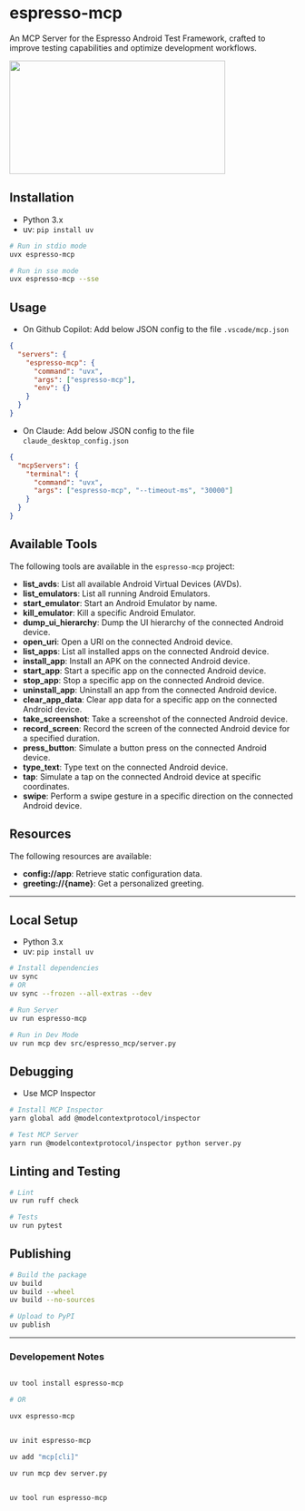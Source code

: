 # espresso-mcp

An MCP Server for the Espresso Android Test Framework, crafted to improve testing capabilities and optimize development workflows.

<a href="https://glama.ai/mcp/servers/@vs4vijay/espresso-mcp">
  <img width="380" height="200" src="https://glama.ai/mcp/servers/@vs4vijay/espresso-mcp/badge" />
</a>

## Installation

- Python 3.x
- uv: `pip install uv`

```bash
# Run in stdio mode
uvx espresso-mcp

# Run in sse mode
uvx espresso-mcp --sse
```

## Usage

- On Github Copilot: Add below JSON config to the file `.vscode/mcp.json`

```json
{
  "servers": {
    "espresso-mcp": {
      "command": "uvx",
      "args": ["espresso-mcp"],
      "env": {}
    }
  }
}
```

- On Claude: Add below JSON config to the file `claude_desktop_config.json`

```json
{
  "mcpServers": {
    "terminal": {
      "command": "uvx",
      "args": ["espresso-mcp", "--timeout-ms", "30000"]
    }
  }
}
```

## Available Tools

The following tools are available in the `espresso-mcp` project:

- **list_avds**: List all available Android Virtual Devices (AVDs).
- **list_emulators**: List all running Android Emulators.
- **start_emulator**: Start an Android Emulator by name.
- **kill_emulator**: Kill a specific Android Emulator.
- **dump_ui_hierarchy**: Dump the UI hierarchy of the connected Android device.
- **open_uri**: Open a URI on the connected Android device.
- **list_apps**: List all installed apps on the connected Android device.
- **install_app**: Install an APK on the connected Android device.
- **start_app**: Start a specific app on the connected Android device.
- **stop_app**: Stop a specific app on the connected Android device.
- **uninstall_app**: Uninstall an app from the connected Android device.
- **clear_app_data**: Clear app data for a specific app on the connected Android device.
- **take_screenshot**: Take a screenshot of the connected Android device.
- **record_screen**: Record the screen of the connected Android device for a specified duration.
- **press_button**: Simulate a button press on the connected Android device.
- **type_text**: Type text on the connected Android device.
- **tap**: Simulate a tap on the connected Android device at specific coordinates.
- **swipe**: Perform a swipe gesture in a specific direction on the connected Android device.

## Resources

The following resources are available:

- **config://app**: Retrieve static configuration data.
- **greeting://{name}**: Get a personalized greeting.

---

## Local Setup

- Python 3.x
- uv: `pip install uv`

```bash
# Install dependencies
uv sync
# OR
uv sync --frozen --all-extras --dev

# Run Server
uv run espresso-mcp

# Run in Dev Mode
uv run mcp dev src/espresso_mcp/server.py
```

## Debugging

- Use MCP Inspector

```bash
# Install MCP Inspector
yarn global add @modelcontextprotocol/inspector

# Test MCP Server
yarn run @modelcontextprotocol/inspector python server.py
```

## Linting and Testing

```bash
# Lint
uv run ruff check

# Tests
uv run pytest
```

## Publishing

```bash
# Build the package
uv build
uv build --wheel
uv build --no-sources

# Upload to PyPI
uv publish
```

---

### Developement Notes

```bash

uv tool install espresso-mcp

# OR

uvx espresso-mcp


uv init espresso-mcp

uv add "mcp[cli]"

uv run mcp dev server.py


uv tool run espresso-mcp

```
